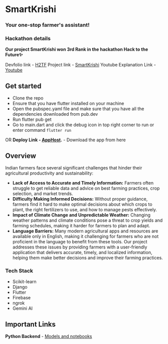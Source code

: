 # SmartKrishi
### Your one-stop farmer's assistant!

### Hackathon details
**Our project SmartKrishi won 3rd Rank in the hackathon Hack to the Future✨**

Devfolio link - [H2TF](https://hack-to-the-future.devfolio.co/)
Project link - [SmartKrishi](https://devfolio.co/projects/smartkrishi-d278)
Youtube Explanation Link - [Youtube](https://youtu.be/7Y2IdqdDJ4I?si=5GHS4BrCex5wv060)

## Get started

* Clone the repo
* Ensure that you have flutter installed on your machine
* Open the pubspec.yaml file and make sure that you have all the dependencies downloaded from pub.dev
* Run flutter pub get
* Go to main.dart and click the debug icon in top right corner to run or enter command ` flutter run `

OR **Deploy Link - [AppHost](https://appho.st/d/Hawj0YCI).** - Download the app from here 

## Overview
Indian farmers face several significant challenges that hinder their agricultural productivity and sustainability: 
* **Lack of Access to Accurate and Timely Information:** Farmers often struggle to get reliable data and advice on best farming practices, crop selection, and market trends.
* **Difficulty Making Informed Decisions:** Without proper guidance, farmers find it hard to make optimal decisions about which crops to plant, the right fertilizers to use, and how to manage pests effectively.
* **Impact of Climate Change and Unpredictable Weather:** Changing weather patterns and climate conditions pose a threat to crop yields and farming schedules, making it harder for farmers to plan and adapt.
* **Language Barriers:** Many modern agricultural apps and resources are available only in English, making it challenging for farmers who are not proficient in the language to benefit from these tools.
Our project addresses these issues by providing farmers with a user-friendly application that delivers accurate, timely, and localized information, helping them make better decisions and improve their farming practices.

### Tech Stack
* Scikit-learn
* Django
* Flutter
* Firebase
* ngrok
* Gemini AI

## Important Links

**Python Backend** - [Models and notebooks](https://github.com/KeyurMistry123/H2F_Agri_project)



